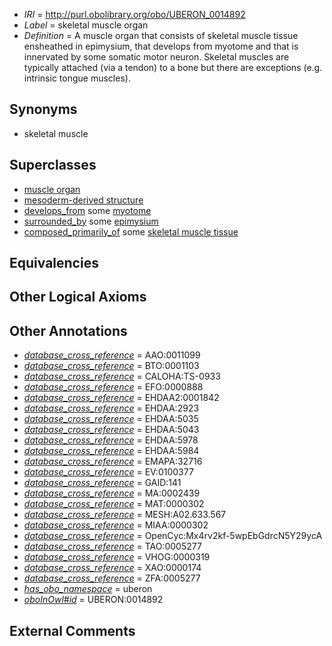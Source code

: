  * *IRI* = http://purl.obolibrary.org/obo/UBERON_0014892
 * *Label* = skeletal muscle organ
 * *Definition* = A muscle organ that consists of skeletal muscle tissue ensheathed in epimysium, that develops from myotome and that is innervated by some somatic motor neuron. Skeletal muscles are typically attached (via a tendon) to a bone but there are exceptions (e.g. intrinsic tongue muscles).

## Synonyms

 * skeletal muscle

## Superclasses

 * [muscle organ](../../UBERON/30/UBERON_0001630.md)
 * [mesoderm-derived structure](../../UBERON/20/UBERON_0004120.md)
 * [develops_from](../../RO/02/RO_0002202.md) some [myotome](../../UBERON/82/UBERON_0003082.md)
 * [surrounded_by](../../RO/19/RO_0002219.md) some [epimysium](../../UBERON/99/UBERON_0011899.md)
 * [composed_primarily_of](../../UBREL/02/UBREL_0000002.md) some [skeletal muscle tissue](../../UBERON/34/UBERON_0001134.md)

## Equivalencies


## Other Logical Axioms


## Other Annotations

 * *[database_cross_reference](../../ef/oboInOwl#hasDbXref.md)* = AAO:0011099
 * *[database_cross_reference](../../ef/oboInOwl#hasDbXref.md)* = BTO:0001103
 * *[database_cross_reference](../../ef/oboInOwl#hasDbXref.md)* = CALOHA:TS-0933
 * *[database_cross_reference](../../ef/oboInOwl#hasDbXref.md)* = EFO:0000888
 * *[database_cross_reference](../../ef/oboInOwl#hasDbXref.md)* = EHDAA2:0001842
 * *[database_cross_reference](../../ef/oboInOwl#hasDbXref.md)* = EHDAA:2923
 * *[database_cross_reference](../../ef/oboInOwl#hasDbXref.md)* = EHDAA:5035
 * *[database_cross_reference](../../ef/oboInOwl#hasDbXref.md)* = EHDAA:5043
 * *[database_cross_reference](../../ef/oboInOwl#hasDbXref.md)* = EHDAA:5978
 * *[database_cross_reference](../../ef/oboInOwl#hasDbXref.md)* = EHDAA:5984
 * *[database_cross_reference](../../ef/oboInOwl#hasDbXref.md)* = EMAPA:32716
 * *[database_cross_reference](../../ef/oboInOwl#hasDbXref.md)* = EV:0100377
 * *[database_cross_reference](../../ef/oboInOwl#hasDbXref.md)* = GAID:141
 * *[database_cross_reference](../../ef/oboInOwl#hasDbXref.md)* = MA:0002439
 * *[database_cross_reference](../../ef/oboInOwl#hasDbXref.md)* = MAT:0000302
 * *[database_cross_reference](../../ef/oboInOwl#hasDbXref.md)* = MESH:A02.633.567
 * *[database_cross_reference](../../ef/oboInOwl#hasDbXref.md)* = MIAA:0000302
 * *[database_cross_reference](../../ef/oboInOwl#hasDbXref.md)* = OpenCyc:Mx4rv2kf-5wpEbGdrcN5Y29ycA
 * *[database_cross_reference](../../ef/oboInOwl#hasDbXref.md)* = TAO:0005277
 * *[database_cross_reference](../../ef/oboInOwl#hasDbXref.md)* = VHOG:0000319
 * *[database_cross_reference](../../ef/oboInOwl#hasDbXref.md)* = XAO:0000174
 * *[database_cross_reference](../../ef/oboInOwl#hasDbXref.md)* = ZFA:0005277
 * *[has_obo_namespace](../../ce/oboInOwl#hasOBONamespace.md)* = uberon
 * *[oboInOwl#id](../../id/oboInOwl#id.md)* = UBERON:0014892

## External Comments

